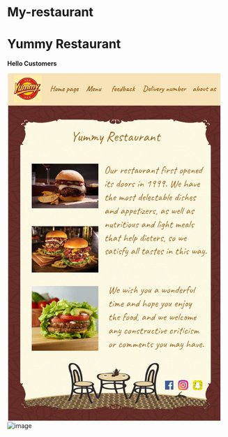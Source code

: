 # My-restaurant
# Yummy Restaurant
 **Hello Customers**

 ![image](imgs/YummyRestaurant.png)
![image](Users/user/Desktop/imgs/YummyRestaurant.png)
